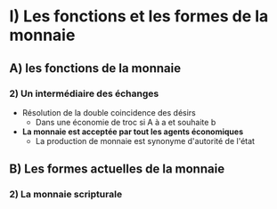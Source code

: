 # I) Les fonctions et les formes de la monnaie
## A) les fonctions de la monnaie
### 2) Un intermédiaire des échanges
- Résolution de la double coincidence des désirs
	- Dans une économie de troc si A à a et souhaite b
- **La monnaie est acceptée par tout les agents économiques**
	- La production de monnaie est synonyme d'autorité de l'état
## B) Les formes actuelles de la monnaie
### 2) La monnaie scripturale